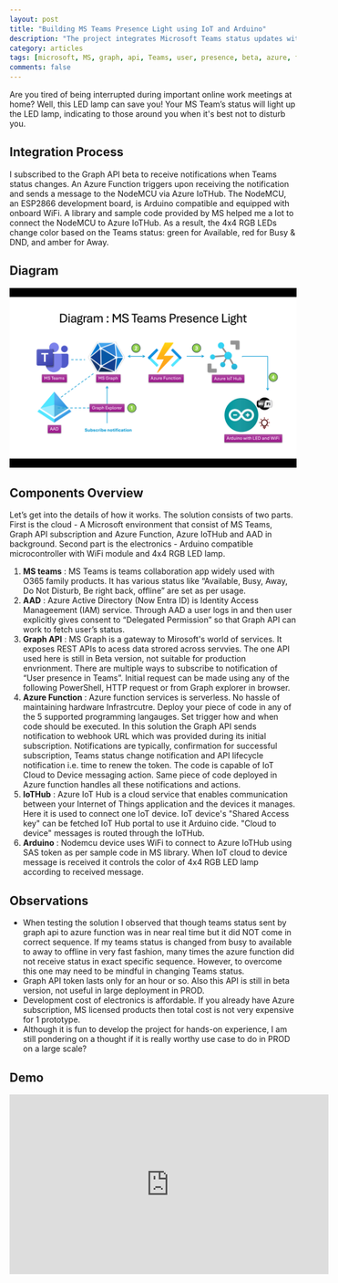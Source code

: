 ```yaml
---
layout: post
title: "Building MS Teams Presence Light using IoT and Arduino"
description: "The project integrates Microsoft Teams status updates with Azure resources and a NodeMCU-powered RGB LED lamp"
category: articles
tags: [microsoft, MS, graph, api, Teams, user, presence, beta, azure, function, iot, iothub, hub, arduino, esp8266, nodemcu, rgb, led, 4x4, lamp, token, entraid, aad]
comments: false
---
```

Are you tired of being interrupted during important online work meetings at home? Well, this LED lamp can save you! Your MS Team’s status will light up the LED lamp, indicating to those around you when it's best not to disturb you.

## Integration Process
I subscribed to the Graph API beta to receive notifications when Teams status changes. An Azure Function triggers upon receiving the notification and sends a message to the NodeMCU via Azure IoTHub. The NodeMCU, an ESP2866 development board, is Arduino compatible and equipped with onboard WiFi. A library and sample code provided by MS helped me a lot to connect the NodeMCU to Azure IoTHub. As a result, the 4x4 RGB LEDs change color based on the Teams status: green for Available, red for Busy & DND, and amber for Away.

## Diagram
![Diagram](https://raw.githubusercontent.com/Mparesh/mparesh.github.io/8fc0a5454d04a9dff1f599dd440aeed6bf60afd7/asset/MSTeamPresence.png "Diagram")

## Components Overview
Let’s get into the details of how it works. The solution consists of two parts. First is the cloud - A Microsoft environment that consist of MS Teams, Graph API subscription and Azure Function, Azure IoTHub and AAD in background. Second part is the electronics - Arduino compatible microcontroller with WiFi module and 4x4 RGB LED lamp.

1. **MS teams** : MS Teams is teams collaboration app widely used with O365 family products. It has various status like “Available, Busy, Away, Do Not Disturb, Be right back, offline” are set as per usage.
2. **AAD** : Azure Active Directory (Now Entra ID) is Identity Access Manageement (IAM) service. Through AAD a user logs in and then user explicitly gives consent to “Delegated Permission” so that Graph API can work to fetch user’s status.
3. **Graph API** : MS Graph is a gateway to Mirosoft's world of services. It exposes REST APIs to acess data strored across servvies. The one API used here is still in Beta version, not suitable for production envrionment. There are multiple ways to subscribe to notification of “User presence in Teams”. Initial request can be made using any of the following PowerShell, HTTP request or from Graph explorer in browser.
4. **Azure Function** : Azure function services is serverless. No hassle of maintaining hardware Infrastrcutre. Deploy your piece of code in any of the 5 supported programming langauges. Set trigger how and when code should be executed. In this solution the Graph API sends notification to webhook URL which was provided during its initial subscription. Notifications are typically, confirmation for successful subscription, Teams status change notification and API lifecycle notification i.e. time to renew the token. The code is capable of IoT Cloud to Device messaging action. Same piece of code deployed in Azure function handles all these notifications and actions.
5. **IoTHub** : Azure IoT Hub is a cloud service that enables communication between your Internet of Things application and the devices it manages. Here it is used to connect one IoT device. IoT device's "Shared Access key" can be fetched IoT Hub portal to use it Arduino cide. "Cloud to device" messages is routed through the IoTHub.
6. **Arduino** : Nodemcu device uses WiFi to connect to Azure IoTHub using SAS token as per sample code in MS library. When IoT cloud to device message is received it controls the color of 4x4 RGB LED lamp according to received message.

## Observations
- When testing the solution I observed that though teams status sent by graph api to azure function was in near real time but it did NOT come in correct sequence. If my teams status is changed from busy to available to away to offline in very fast fashion, many times the azure function did not receive status in exact specific sequence. However, to overcome this one may need to be mindful in changing Teams status.
- Graph API token lasts only for an hour or so. Also this API is still in beta version, not useful in large deployment in PROD.
- Development cost of electronics is affordable. If you already have Azure subscription, MS licensed products then total cost is not very expensive for 1 prototype.
- Although it is fun to develop the project for hands-on experience, I am still pondering on a thought if it is really worthy use case to do in PROD on a large scale?

## Demo


<iframe width="560" height="315" src="https://www.youtube.com/embed/6C6oODJ-Gak?si=cryshV58UvBE9FSn" title="YouTube video player" frameborder="0" allow="accelerometer; autoplay; clipboard-write; encrypted-media; gyroscope; picture-in-picture; web-share" referrerpolicy="strict-origin-when-cross-origin" allowfullscreen></iframe>
